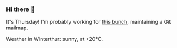 ### Hi there :wave:

It's Thursday! I'm probably working for [this bunch](https://github.com/kohofinancial), maintaining a Git mailmap.

Weather in Winterthur: sunny, at +20°C.
